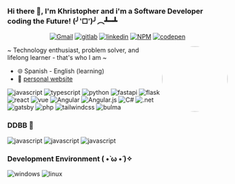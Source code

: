### Hi there 👋, I'm Khristopher and i'm a Software Developer coding the Future! (╯‵□′)╯︵┻━┻

<p align="center">
    <a href="mailto:kkromans009@gmail.com" target="_blank"><img src="https://img.shields.io/badge/Gmail-D14836?style=for-the-badge&logo=gmail&logoColor=white" alt="Gmail"></a>
    <a href="https://gitlab.com/khristopher_pineda" target="_blank"><img src="https://img.shields.io/badge/gitlab-%23181717.svg?style=for-the-badge&logo=gitlab&logoColor=white" alt="gitlab"></a>
    <a href="https://gitlab.com/khristopher_pineda" target="_blank"><img src="https://img.shields.io/badge/linkedin-%230077B5.svg?style=for-the-badge&logo=linkedin&logoColor=white" alt="linkedin"></a>
    <a href="https://www.npmjs.com/~khr1stopher" target="_blank"><img src="https://img.shields.io/badge/NPM-%23CB3837.svg?style=for-the-badge&logo=npm&logoColor=white" alt="NPM"></a>
    <a href="https://codepen.io/khristopher-pineda" target="_blank"><img src="https://img.shields.io/badge/Codepen-000000?style=for-the-badge&logo=codepen&logoColor=white" alt="codepen"></a>
    
</p>

<img align="right" width="150px" src="https://i.pinimg.com/originals/d2/d6/95/d2d6959844e35107aa9cfe33cbf8bf04.jpg"  style="border-radius:50%"/>

~ Technology enthusiast, problem solver, and lifelong learner - that's who I am ~

- :globe_with_meridians: Spanish - English (learning)
- :link: [personal website](https://khristopherpineda.vercel.app)

<p>
    <img alt="javascript" src="https://img.shields.io/badge/javascript-%23323330.svg?style=for-the-badge&logo=javascript&logoColor=%23F7DF1E">
    <img alt="typescript" src="https://img.shields.io/badge/typescript-%23007ACC.svg?style=for-the-badge&logo=typescript&logoColor=white">
    <img alt="python" src="https://img.shields.io/badge/python-3670A0?style=for-the-badge&logo=python&logoColor=ffdd54">
    <img alt="fastapi" src="https://img.shields.io/badge/FastAPI-005571?style=for-the-badge&logo=fastapi">
    <img alt="flask" src="https://img.shields.io/badge/flask-%23000.svg?style=for-the-badge&logo=flask&logoColor=white">
    <img alt="react" src="https://img.shields.io/badge/react-%2320232a.svg?style=for-the-badge&logo=react&logoColor=%2361DAFB">
    <img alt="vue" src="https://img.shields.io/badge/vuejs-%2335495e.svg?style=for-the-badge&logo=vuedotjs&logoColor=%234FC08D">
    <img alt="Angular" src="https://img.shields.io/badge/angular-%23DD0031.svg?style=for-the-badge&logo=angular&logoColor=white">
    <img alt="Angular.js" src="https://img.shields.io/badge/angular.js-%23E23237.svg?style=for-the-badge&logo=angularjs&logoColor=white">
    <img alt="C#" src="https://img.shields.io/badge/c%23-%23239120.svg?style=for-the-badge&logo=c-sharp&logoColor=white">
    <img alt=".net" src="https://img.shields.io/badge/.NET-5C2D91?style=for-the-badge&logo=.net&logoColor=white">
    <img alt="gatsby" src="https://img.shields.io/badge/Gatsby-%23663399.svg?style=for-the-badge&logo=gatsby&logoColor=white">
    <img alt="php" src="https://img.shields.io/badge/php-%23777BB4.svg?style=for-the-badge&logo=php&logoColor=white">
    <img alt="tailwindcss" src="https://img.shields.io/badge/tailwindcss-%2338B2AC.svg?style=for-the-badge&logo=tailwind-css&logoColor=white"> 
    <img alt="bulma" src="https://img.shields.io/badge/bulma-00D0B1?style=for-the-badge&logo=bulma&logoColor=white">
</p>

### DDBB 📕

<p>
    <img alt="javascript" src="https://img.shields.io/badge/postgres-%23316192.svg?style=for-the-badge&logo=postgresql&logoColor=white">
    <img alt="javascript" src="https://img.shields.io/badge/sqlite-%2307405e.svg?style=for-the-badge&logo=sqlite&logoColor=white">
    <img alt="javascript" src="https://img.shields.io/badge/Microsoft%20SQL%20Server-CC2927?style=for-the-badge&logo=microsoft%20sql%20server&logoColor=white">
</p>

### Development Environment ( •̀ ω •́ )✧

<p>
    <img alt="windows" src="https://img.shields.io/badge/Windows-0078D6?style=for-the-badge&logo=windows&logoColor=white">
    <img alt="linux" src="https://img.shields.io/badge/Linux-FCC624?style=for-the-badge&logo=linux&logoColor=black">
</p>
